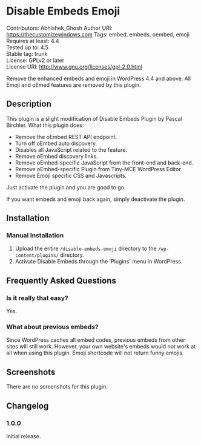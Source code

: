 # Disable Embeds Emoji #

Contributors:       Abhishek_Ghosh 
Author URI:         https://thecustomizewindows.com
Tags:               embed, embeds, oembed, emoji  
Requires at least:  4.4  
Tested up to:       4.5  
Stable tag:         trunk  
License:            GPLv2 or later  
License URI:        http://www.gnu.org/licenses/gpl-2.0.html  

Remove the enhanced embeds and emoji in WordPress 4.4 and above. All Emoji and oEmed features are removed by this plugin.

## Description ##

This plugin is a slight modification of Disable Embeds Plugin by Pascal Birchler. What this plugin does:

* Remove the oEmbed REST API endpoint.
* Turn off oEmbed auto discovery.
* Disables all JavaScript related to the feature.
* Remove oEmbed discovery links.
* Remove oEmbed-specific JavaScript from the front-end and back-end.
* Remove oEmbed-specific Plugin from Tiny-MCE WordPress Editor.
* Remove Emoji specific CSS and Javascripts.

Just activate the plugin and you are good to go. 

If you want embeds and emoji back again, simply deactivate the plugin.

## Installation ##

### Manual Installation ###

1. Upload the entire `/disable-embeds-emoji` directory to the `/wp-content/plugins/` directory.
2. Activate Disable Embeds through the 'Plugins' menu in WordPress.

## Frequently Asked Questions ##

### Is it really that easy? ###

Yes.

### What about previous embeds? ###

Since WordPress caches all embed codes, previous embeds from other sites will still work. However, your own website's embeds would not work at all when using this plugin. Emoji shortcode will not return funny emojis.

## Screenshots ##

There are no screenshots for this plugin.

## Changelog ##

### 1.0.0 ###
Initial release.
